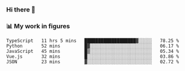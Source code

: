 ### Hi there 👋

### 📊 My work in figures

<!--START_SECTION:waka-->

```text
TypeScript   11 hrs 5 mins   ███████████████████▓░░░░░   78.25 %
Python       52 mins         █▓░░░░░░░░░░░░░░░░░░░░░░░   06.17 %
JavaScript   45 mins         █▒░░░░░░░░░░░░░░░░░░░░░░░   05.34 %
Vue.js       32 mins         █░░░░░░░░░░░░░░░░░░░░░░░░   03.86 %
JSON         23 mins         ▓░░░░░░░░░░░░░░░░░░░░░░░░   02.72 %
```

<!--END_SECTION:waka-->
